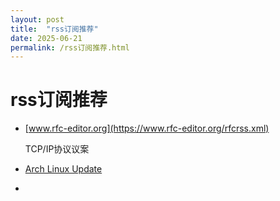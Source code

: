 ```yaml
---
layout: post
title:  "rss订阅推荐"
date: 2025-06-21
permalink: /rss订阅推荐.html
---
```


# rss订阅推荐

* [www.rfc-editor.org](https://www.rfc-editor.org/rfcrss.xml)

  TCP/IP协议议案

* [Arch Linux Update](https://archlinux.org/feeds/news/)

* 
